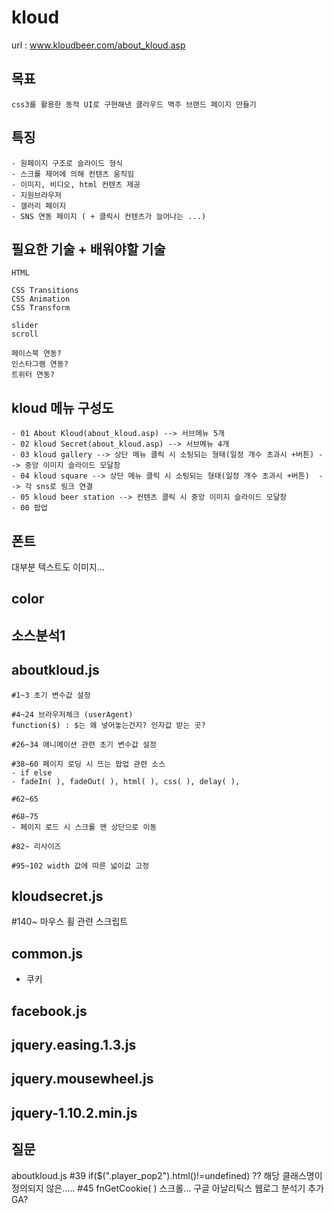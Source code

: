 # kloud
url : www.kloudbeer.com/about_kloud.asp

## 목표
~~~
css3를 활용한 동적 UI로 구현해낸 클라우드 맥주 브랜드 페이지 만들기
~~~

## 특징
~~~
- 원페이지 구조로 슬라이드 형식
- 스크롤 제어에 의해 컨텐츠 움직임 
- 이미지, 비디오, html 컨텐츠 제공
- 지원브라우저
- 갤러리 페이지
- SNS 연동 페이지 ( + 클릭시 컨텐츠가 늘어나는 ...)
~~~

## 필요한 기술 + 배워야할 기술
~~~
HTML

CSS Transitions 
CSS Animation
CSS Transform

slider
scroll

페이스북 연동?
인스타그램 연동?
트위터 연동?
~~~

## kloud 메뉴 구성도
~~~
- 01 About Kloud(about_kloud.asp) --> 서브메뉴 5개
- 02 kloud Secret(about_kloud.asp) --> 서브메뉴 4개
- 03 kloud gallery --> 상단 메뉴 클릭 시 소팅되는 형태(일정 개수 초과시 +버튼) --> 중앙 이미지 슬라이드 모달창
- 04 kloud square --> 상단 메뉴 클릭 시 소팅되는 형태(일정 개수 초과시 +버튼)  --> 각 sns로 링크 연결 
- 05 kloud beer station --> 컨텐츠 클릭 시 중앙 이미지 슬라이드 모달창 
- 00 팝업
~~~


## 폰트
 대부분 텍스트도 이미지...

## color 


## 소스분석1 

## aboutkloud.js
~~~
#1~3 초기 변수값 설정
~~~
~~~
#4~24 브라우저체크 (userAgent)
function($) : $는 왜 넣어놓는건지? 인자값 받는 곳?
~~~
~~~
#26~34 애니메이션 관련 초기 변수값 설정 
~~~
~~~
#38~60 페이지 로딩 시 뜨는 팝업 관련 소스
- if else
- fadeIn( ), fadeOut( ), html( ), css( ), delay( ),  
~~~
~~~
#62~65
~~~
~~~
#68~75  
- 페이지 로드 시 스크롤 맨 상단으로 이동
~~~
~~~
#82~ 리사이즈
~~~
~~~
#95~102 width 값에 따른 넓이값 고정
~~~


## kloudsecret.js

#140~ 마우스 휠 관련 스크립트 


## common.js
- 쿠키
## facebook.js
## jquery.easing.1.3.js
## jquery.mousewheel.js
## jquery-1.10.2.min.js


## 질문
aboutkloud.js
#39 if($(".player_pop2").html()!=undefined) ??  해당 클래스명이 정의되지 않은.....
#45 fnGetCookie( )
스크롤...
구글 아날리틱스 웹로그 분석기 추가 GA? 
